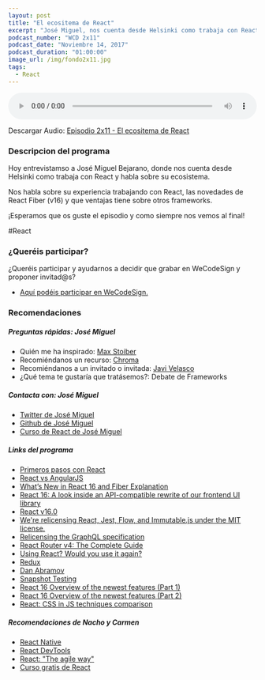```yaml
---
layout: post
title: "El ecositema de React"
excerpt: "José Miguel, nos cuenta desde Helsinki como trabaja con React y habla sobre su ecosistema."
podcast_number: "WCD 2x11"
podcast_date: "Noviembre 14, 2017"
podcast_duration: "01:00:00"
image_url: /img/fondo2x11.jpg
tags: 
  - React
---
```


<audio src="http://www.podtrac.com/pts/redirect.mp3/archive.org/download/WCD-11-React/WeCodeSign%202x11%20-%20El%20ecosistema%20de%20React.mp3" preload="auto" controls style="width: 100%;">
  <p>Tu navegador no implementa el elemento audio</p>
</audio>

<p>Descargar Audio: <a href="http://www.podtrac.com/pts/redirect.mp3/archive.org/download/WCD-11-React/WeCodeSign%202x11%20-%20El%20ecosistema%20de%20React.mp3" title="Botón derecho del ratón, luego guardar enlace como...">Episodio 2x11 - El ecositema de React</a></p>

<h3 class="post-title  post-heading">Descripcion del programa</h3>

Hoy entrevistamso a José Miguel Bejarano, donde nos cuenta desde Helsinki como trabaja con React y habla sobre su ecosistema.

Nos habla sobre su experiencia trabajando con React, las novedades de React Fiber (v16) y que ventajas tiene sobre otros frameworks.

¡Esperamos que os guste el episodio y como siempre nos vemos al final!
 
<div class="rule"></div>

#React

<div class="rule"></div>

<h3 class="post-title  post-heading">¿Queréis participar?</h3>

<p>¿Queréis participar y ayudarnos a decidir que grabar en WeCodeSign y proponer invitad@s?</p>

<ul>
  <li class="recomendacion"><a href="https://github.com/WeCodeSign/nuevos-episodios-e-invitades">Aquí podéis participar en WeCodeSign.</a></li>
</ul>

<div class="rule"></div>

<h3 class="post-title  post-heading">Recomendaciones</h3>

##### Preguntas rápidas: José Miguel 

<ul>
  <li class="recomendacion"><span>Quién me ha inspirado: </span><a href="https://twitter.com/mxstbr">Max Stoiber</a></li>
  <li class="recomendacion"><span>Recomiéndanos un recurso: </span><a href="https://blog.hichroma.com/tagged/react">Chroma</a></li>
  <li class="recomendacion"><span>Recomiéndanos a un invitado o invitada: </span><a href="https://twitter.com/javivelasco">Javi Velasco</a></li>
  <li class="recomendacion"><span>¿Qué tema te gustaría que tratásemos?: Debate de Frameworks</span></li>
</ul>

##### Contacta con: José Miguel 

<ul>
  <li class="recomendacion"><a href="https://twitter.com/xDae">Twitter de José Miguel</a></li>
  <li class="recomendacion"><a href="https://github.com/xdae">Github de José Miguel</a></li>
  <li class="recomendacion"><a href="http://cursoreact.com/">Curso de React de José Miguel</a></li>
</ul>

##### Links del programa

<ul>
  <li class="recomendacion"><a href="https://frontendlabs.io/3158--react-js-espanol-tutorial-basico-primeros-pasos-ejemplos">Primeros pasos con React</a></li>
  <li class="recomendacion"><a href="http://www.discoversdk.com/compare/react-vs-angularjs#/product-comparisons">React vs AngularJS</a></li>
  <li class="recomendacion"><a href="https://edgecoders.com/react-16-features-and-fiber-explanation-e779544bb1b7">What’s New in React 16 and Fiber Explanation</a></li>
  <li class="recomendacion"><a href="https://code.facebook.com/posts/1716776591680069/react-16-a-look-inside-an-api-compatible-rewrite-of-our-frontend-ui-library/">React 16: A look inside an API-compatible rewrite of our frontend UI library</a></li>
  <li class="recomendacion"><a href="https://reactjs.org/blog/2017/09/26/react-v16.0.html">React v16.0</a></li>
  <li class="recomendacion"><a href="https://twitter.com/reactjs/status/911347634069168128">We're relicensing React, Jest, Flow, and Immutable.js under the MIT license.</a></li>
  <li class="recomendacion"><a href="https://code.facebook.com/posts/121714468491809/relicensing-the-graphql-specification/">Relicensing the GraphQL specification</a></li>
  <li class="recomendacion"><a href="https://www.sitepoint.com/react-router-v4-complete-guide/">React Router v4: The Complete Guide</a></li>
  <li class="recomendacion"><a href="https://twitter.com/_ericelliott/status/782301875034923008">Using React? Would you use it again?</a></li>
  <li class="recomendacion"><a href="https://redux.js.org/">Redux</a></li>
  <li class="recomendacion"><a href="https://twitter.com/dan_abramov">Dan Abramov</a></li>
  <li class="recomendacion"><a href="https://facebook.github.io/jest/docs/en/snapshot-testing.html">Snapshot Testing</a></li>
  <li class="recomendacion"><a href="https://www.youtube.com/watch?v=0iAsmd9v74o">React 16 Overview of the newest features (Part 1)</a></li>
  <li class="recomendacion"><a href="https://www.youtube.com/watch?v=hjx4qGKRr1U">React 16 Overview of the newest features (Part 2)
</a></li>
  <li class="recomendacion"><a href="https://github.com/MicheleBertoli/css-in-js">React: CSS in JS techniques comparison</a></li>
</ul>

##### Recomendaciones de Nacho y Carmen

<ul>
  <li class="recomendacion"><a href="https://facebook.github.io/react-native/">React Native</a></li>
  <li class="recomendacion"><a href="https://github.com/facebook/react-devtools">React DevTools</a></li>
  <li class="recomendacion"><a href="https://www.genbetadev.com/desarrollo-web/creacion-de-aplicaciones-react-the-agile-way">React: "The agile way"</a></li>
  <li class="recomendacion"><a href="https://codigofacilito.com/cursos/curso-gratis-de-react">Curso gratis de React</a></li>
</ul>
